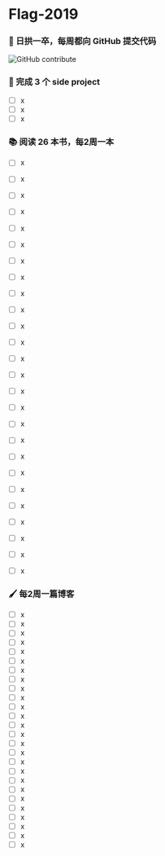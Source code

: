 # Flag-2019

### 🐣 日拱一卒，每周都向 GitHub 提交代码

![GitHub contribute](https://ghchart.rshah.org/leon2017)


### 🎯 完成 3 个 side project
- [ ] x
- [ ] x
- [ ] x

### 📚 阅读 26 本书，每2周一本
- [ ] x
- [ ] x
- [ ] x
- [ ] x
- [ ] x
- [ ] x
- [ ] x
- [ ] x
- [ ] x
- [ ] x
- [ ] x
- [ ] x
- [ ] x
- [ ] x
- [ ] x
- [ ] x
- [ ] x
- [ ] x
- [ ] x
- [ ] x
- [ ] x
- [ ] x
- [ ] x
- [ ] x
- [ ] x
- [ ] x


### 🖌 每2周一篇博客
- [ ] x
- [ ] x
- [ ] x
- [ ] x
- [ ] x
- [ ] x
- [ ] x
- [ ] x
- [ ] x
- [ ] x
- [ ] x
- [ ] x
- [ ] x
- [ ] x
- [ ] x
- [ ] x
- [ ] x
- [ ] x
- [ ] x
- [ ] x
- [ ] x
- [ ] x
- [ ] x
- [ ] x
- [ ] x
- [ ] x

